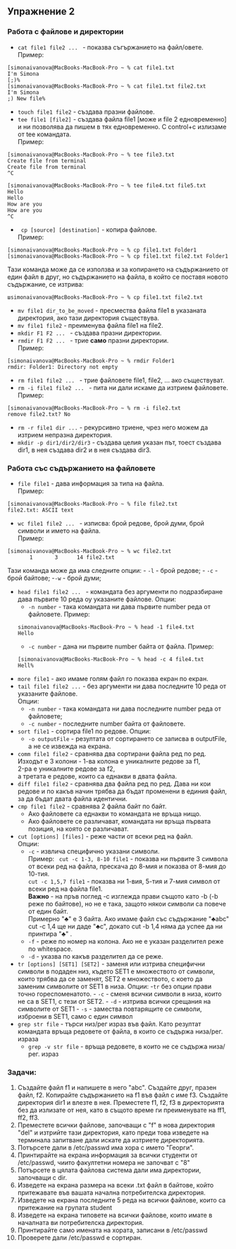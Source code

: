 ## Упражнение 2

### Работа с файлове и директории
- ```cat file1 file2 ... ``` - показва съгържанието на файл/овете. <br />
Пример:
```
[simonaivanova@MacBooks-MacBook-Pro ~ % cat file1.txt
I'm Simona
[;)%        
[simonaivanova@MacBooks-MacBook-Pro ~ % cat file1.txt file2.txt
I'm Simona
;) New file%                     
```
- ```touch file1 file2``` - създава празни файлове.<br />
- ```tee file1 [file2]``` - създава файла file1 [може и file 2 едновременно] и ни позволява да пишем в тях едновременно. С control+c излизаме от tee командата. <br />
Пример:
```
[simonaivanova@MacBooks-MacBook-Pro ~ % tee file3.txt
Create file from terminal
Create file from terminal
^C

[simonaivanova@MacBooks-MacBook-Pro ~ % tee file4.txt file5.txt
Hello
Hello
How are you
How are you
^C
```
- ``` cp [source] [destination]``` - копира файлове.<br />
Пример:
```
[simonaivanova@MacBooks-MacBook-Pro ~ % cp file1.txt Folder1 
[simonaivanova@MacBooks-MacBook-Pro ~ % cp file1.txt file2.txt Folder1
```
Тази команда може да се използва и за копирането на съдържанието от един файл в друг, но съдържанието на файла, в който се поставя новото съдържание, се изтрива:
```
шsimonaivanova@MacBooks-MacBook-Pro ~ % cp file1.txt file2.txt
```
- ```mv file1 dir_to_be_moved``` - пресмества файла file1 в указаната директория, ако тази директория съществува.
- ```mv file1 file2``` - преименува файла file1 на file2.
- ```mkdir F1 F2 ... ``` - създава празни директории.
- ```rmdir F1 F2 ... ``` - трие **само** празни директории.<br />
Пример:
```
[simonaivanova@MacBooks-MacBook-Pro ~ % rmdir Folder1
rmdir: Folder1: Directory not empty
```
- ```rm file1 file2 ... ``` - трие файловете file1, file2, ... ако съществуват.
- ```rm -i file1 file2 ... ``` - пита ни дали искаме да изтрием файловете.<br />
Пример:
```
[simonaivanova@MacBooks-MacBook-Pro ~ % rm -i file2.txt
remove file2.txt? No
```
- ```rm -r file1 dir ...``` - рекурсивно триене, чрез него можем да изтрием непразна директория.
- ```mkdir -p dir1/dir2/dir3``` - създава целия указан път, тоест създава dir1, в нея създава dir2 и в нея създава dir3.

### Работа със съдържанието на файловете
- ```file file1``` - дава информация за типа на файла.<br />
Пример:
```
[simonaivanova@MacBooks-MacBook-Pro ~ % file file2.txt
file2.txt: ASCII text
```
- ```wc file1 file2 ... ``` - изписва: брой редове, брой думи, брой символи и името на файла.<br />
Пример:
```
[simonaivanova@MacBooks-MacBook-Pro ~ % wc file2.txt
       1       3      14 file2.txt
```
Тази команда може да има следните опции:
    - ``` -l ```  - брой редове;
    - ``` -c ```  - брой байтове;
    -``` -w ``` - брой думи;
- ```head file1 file2 ... ``` - командата без аргументи по подразбиране дава първите 10 реда оу указаните файлове. Опции:
    - ```-n number``` - така командата ни дава първите number реда от файловете. Пример:
    ```
    simonaivanova@MacBooks-MacBook-Pro ~ % head -1 file4.txt
    Hello
    ````` 
    - ```-c number``` - дана ни първите number байта от файла. Пример:
    ```
    [simonaivanova@MacBooks-MacBook-Pro ~ % head -c 4 file4.txt
    Hell%  
    `````
- ```more file1``` - ако имаме голям файл го показва екран по екран.
- ```tail file1 file2 ...``` - без аргументи ни дава последните 10 реда от указаните файлове.<br />
Опции:
    - ```-n number```  - така командата ни дава последните number реда от файловете;
    - ```-c number``` - последните number байта  от файловете.
- ```sort file1``` - сортира file1 по редове. Опции:
    - ```-o outputFile``` - резултата от сортирането се записва в outputFile, а не се извежда на екрана.
- ```comm file1 file2``` - сравнява два сортирани файла ред по ред. <br />
Изходът е 3 колони - 1-ва колона е уникалните редове за f1, <br />
2-ра е уникалните редове за f2, <br />
а третата е редове, които са еднакви в двата файла.<br />
- ```diff file1 file2``` - сравнява два файла ред по ред. Дава ни кои редове и по какъв начин трябва да бъдат променени в единия файл, за да бъдат двата файла идентични.
- ```cmp file1 file2``` - сравнява 2 файла байт по байт.
    - Ако файловете са еднакви то командата не връща нищо.
    - Ако файловете се различават, командата ни връща първата позиция, на която се различават.
- ```cut [options] [files]``` - реже части от всеки ред на файл.<br />
Опции:
    - ```-c``` - извлича специфично указани символи.<br />
    Пример:
    ``` cut -c 1-3, 8-10 file1``` - показва ни първите 3 символа от всеки ред на файла, прескача до 8-мия и показва от 8-мия до 10-тия.<br />
    ```cut -c 1,5,7 file1``` - показва ни 1-вия, 5-тия и 7-мия символ от всеки ред на файла file1.<br />
    **Важно** - на пръв поглед -c изглежда прави същото като -b (-b реже по байтове), но не е така, защото някои символи са повече от един байт.<br />
    Примерно "♣" e 3 байта. Ако имаме файл със съдържание "♣abc" cut -c 1,4 ще ни даде "♣c", докато cut -b 1,4 няма да успее да ни принтира "♣" .
    - ```-f``` - реже по номер на колона. Ако не е указан разделител реже по whitespace.
    - ```-d``` - указва по какъв разделител да се реже.
- ```tr [options] [SET1] [SET2]``` - заменя или изтрива специфични символи в подаден низ, където SET1 е множеството от символи, които трябва да се заменят, SET2 е множеството, с което да заменим символите от SET1 в низа. Опции:
        -```tr``` без опции прави точно гореспоменатото.
        - ```-c``` - сменя всички символи в низа, които не са в SET1, с тези от SET2.
        - ```-d``` - изтрива всички срещания на символите от SET1
        - ```-s``` - замества повтарящите се символи, изброени в SET1, само с един символ
- ```grep str file``` - търси низ/рег израз във файл. Като резултат командата връща редовете от файла, в които се съдържа низа/рег. израза
    - ```grep -v str file``` - връща редовете, в които не се съдържа низа/рег. израз

### Задачи:
1. Създайте файл f1 и напишете в него "abc". Създайте друг, празен файл, f2. Копирайте съдържанието на f1 във файл с име f3. Създайте директория dir1 и влезте в нея. Преместете f1, f2, f3 в директорията без да излизате от нея, като в същото време ги преименувате на ff1, ff2, ff3.
2. Преместете всички файлове, започващи с "f" в нова директория "del" и изтрийте тази директория, като преди това изведете на терминала запитване дали искате да изтриете директорията.
3. Потърсете дали в /etc/passwd има хора с името "Георги".
4. Принтирайте на екрана информация за всички студенти от /etc/passwd, чиито факултетни номера не започват с "8"
5. Потърсете в цялата файлова система дали има директории, започващи с dir.
6. Изведете на екрана размера на всеки .txt файл в байтове, който притежавате във вашата начална потребителска директория.
7. Изведете на екрана последните 5 реда на всички файлове, които са притежание на групата student
8. Изведете на екрана типовете на всички файлове, които имате в началната ви потребителска директория.
9. Принтирайте само имената на хората, записани в /etc/passwd
10. Проверете дали /etc/passwd е сортиран.
